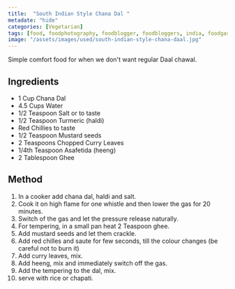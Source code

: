 ```yaml
---
title:  "South Indian Style Chana Dal "
metadate: "hide"
categories: [Vegetarian]
tags: [food, foodphotography, foodblogger, foodbloggers, india, foodgasm, indianfood, love, foodcoma, foodporn,indiancooking, indianrecipe, foodlovers, indianfood, indianfoodbloggers, foodiesofinstagram, foodlove, indian, indiancouple, eatlocal, eathealthy, eatwell, desifood, trending, tasty, taste, yummyinmytummy, foodie, instafood, instafoodie, foodstagram, instagood, passionatepaprika, foodblog, easy, indian, recipe, mothersrecipe, cooking, easycooking, easyrecipe, simple, simplefood ]
image: "/assets/images/used/south-indian-style-chana-daal.jpg"
---
```


Simple comfort food for when we don't want regular Daal chawal.

## Ingredients

- 1 Cup Chana Dal
- 4.5 Cups Water
- 1/2 Teaspoon Salt or to taste
- 1/2 Teaspoon Turmeric (haldi)
- Red Chillies to taste
- 1/2 Teaspoon Mustard seeds
- 2 Teaspoons Chopped Curry Leaves
- 1/4th Teaspoon Asafetida (heeng)
- 2 Tablespoon Ghee

## Method

1. In a cooker add chana dal, haldi and salt.
2. Cook it on high flame for one whistle and then lower the gas for 20  minutes.
3. Switch of the gas and let the pressure release naturally.
4. For tempering, in a small pan heat 2 Teaspoon ghee. 
5. Add mustard seeds and let them crackle.
6. Add red chilles and saute for few seconds, till the colour changes (be careful not to burn it)
7. Add curry leaves, mix.
8. Add heeng, mix and immediately switch off the gas. 
9. Add the tempering to the dal, mix.
10. serve with rice or chapati. 
